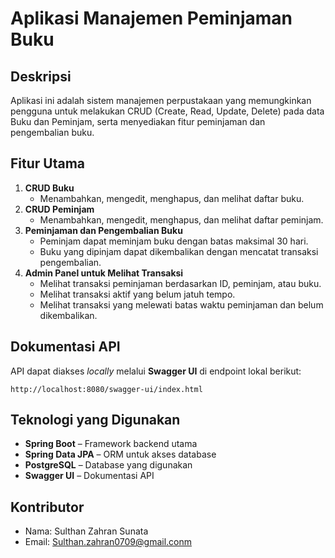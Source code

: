 # Aplikasi Manajemen Peminjaman Buku

## Deskripsi

Aplikasi ini adalah sistem manajemen perpustakaan yang memungkinkan pengguna untuk melakukan CRUD (Create, Read, Update, Delete) pada data Buku dan Peminjam, serta menyediakan fitur peminjaman dan pengembalian buku.

## Fitur Utama

1. **CRUD Buku**
    - Menambahkan, mengedit, menghapus, dan melihat daftar buku.
2. **CRUD Peminjam**
    - Menambahkan, mengedit, menghapus, dan melihat daftar peminjam.
3. **Peminjaman dan Pengembalian Buku**
    - Peminjam dapat meminjam buku dengan batas maksimal 30 hari.
    - Buku yang dipinjam dapat dikembalikan dengan mencatat transaksi pengembalian.
4. **Admin Panel untuk Melihat Transaksi**
    - Melihat transaksi peminjaman berdasarkan ID, peminjam, atau buku.
    - Melihat transaksi aktif yang belum jatuh tempo.
    - Melihat transaksi yang melewati batas waktu peminjaman dan belum dikembalikan.
    

## Dokumentasi API

API dapat diakses _locally_ melalui **Swagger UI** di endpoint lokal berikut:

```
http://localhost:8080/swagger-ui/index.html
```

## Teknologi yang Digunakan

- **Spring Boot** – Framework backend utama
- **Spring Data JPA** – ORM untuk akses database
- **PostgreSQL** – Database yang digunakan
- **Swagger UI** – Dokumentasi API

## Kontributor

- Nama: Sulthan Zahran Sunata
- Email: Sulthan.zahran0709@gmail.conm

